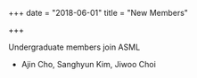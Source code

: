 +++
date = "2018-06-01"
title = "New Members"

+++

Undergraduate members join ASML  
* Ajin Cho, Sanghyun Kim, Jiwoo Choi
